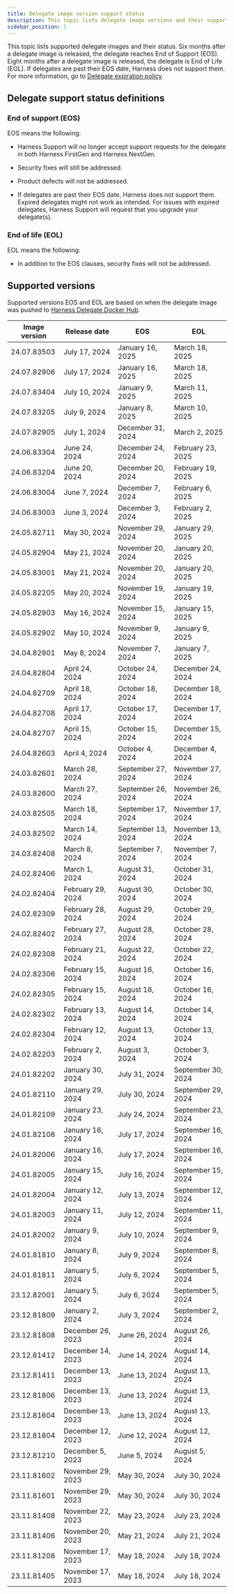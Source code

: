 ```yaml
---
title: Delegate image version support status
description: This topic lists delegate image versions and their support status.
sidebar_position: 1
---
```


This topic lists supported delegate images and their status. Six months after a delegate image is released, the delegate reaches End of Support (EOS). Eight months after a delegate image is released, the delegate is End of Life (EOL). If delegates are past their EOS date, Harness does not support them. For more information, go to [Delegate expiration policy](/docs/platform/delegates/install-delegates/delegate-upgrades-and-expiration#delegate-expiration-policy).

## Delegate support status definitions

### End of support (EOS)

EOS means the following:

- Harness Support will no longer accept support requests for the delegate in both Harness FirstGen and Harness NextGen.

- Security fixes will still be addressed.

- Product defects will not be addressed.

- If delegates are past their EOS date, Harness does not support them. Expired delegates might not work as intended. For issues with expired delegates, Harness Support will request that you upgrade your delegate(s).

### End of life (EOL)

EOL means the following:

- In addition to the EOS clauses, security fixes will not be addressed.

## Supported versions

Supported versions EOS and EOL are based on when the delegate image was pushed to [Harness Delegate Docker Hub](https://hub.docker.com/r/harness/delegate/tags).

| Image version |Release date | EOS | EOL |
| --- | --- | --- | --- |
| 24.07.83503 | July 17, 2024| January 16, 2025 | March 18, 2025 |
| 24.07.82906 | July 17, 2024| January 16, 2025 | March 18, 2025 |
| 24.07.83404 | July 10, 2024| January 9, 2025 | March 11, 2025 |
| 24.07.83205 | July 9, 2024| January 8, 2025 | March 10, 2025 |
| 24.07.82905 | July 1, 2024| December 31, 2024 | March 2, 2025 |
| 24.06.83304 | June 24, 2024| December 24, 2024 | February 23, 2025 |
| 24.06.83204 | June 20, 2024| December 20, 2024 | February 19, 2025 |
| 24.06.83004 | June 7, 2024| December 7, 2024 | February 6, 2025 |
| 24.06.83003 | June 3, 2024| December 3, 2024 | February 2, 2025 |
| 24.05.82711 | May 30, 2024| November 29, 2024 | January 29, 2025 |
| 24.05.82904 | May 21, 2024| November 20, 2024 | January 20, 2025 |
| 24.05.83001 | May 21, 2024| November 20, 2024 | January 20, 2025 |
| 24.05.82205 | May 20, 2024| November 19, 2024 | January 19, 2025 |
| 24.05.82903 | May 16, 2024| November 15, 2024 | January 15, 2025 |
| 24.05.82902 | May 10, 2024| November 9, 2024 | January 9, 2025 |
| 24.04.82901 | May 8, 2024| November 7, 2024 | January 7, 2025 |
| 24.04.82804 | April 24, 2024| October 24, 2024 | December 24, 2024 |
| 24.04.82709 | April 18, 2024| October 18, 2024 | December 18, 2024 |
| 24.04.82708 | April 17, 2024| October 17, 2024 | December 17, 2024 |
| 24.04.82707 | April 15, 2024| October 15, 2024 | December 15, 2024 |
| 24.04.82603 | April 4, 2024| October 4, 2024 | December 4, 2024 |
| 24.03.82601 | March 28, 2024| September 27, 2024 | November 27, 2024 |
| 24.03.82600 | March 27, 2024| September 26, 2024 | November 26, 2024 |
| 24.03.82505 | March 18, 2024| September 17, 2024 | November 17, 2024 |
| 24.03.82502 | March 14, 2024| September 13, 2024 | November 13, 2024 |
| 24.03.82408 | March 8, 2024| September 7, 2024 | November 7, 2024 |
| 24.02.82406 | March 1, 2024| August 31, 2024 | October 31, 2024 |
| 24.02.82404 | February 29, 2024| August 30, 2024 | October 30, 2024 |
| 24.02.82309 | February 28, 2024| August 29, 2024 | October 29, 2024 |
| 24.02.82402 | February 27, 2024| August 28, 2024 | October 28, 2024 |
| 24.02.82308 | February 21, 2024| August 22, 2024 | October 22, 2024 |
| 24.02.82306 | February 15, 2024| August 16, 2024 | October 16, 2024 |
| 24.02.82305 | February 15, 2024| August 16, 2024 | October 16, 2024 |
| 24.02.82302 | February 13, 2024| August 14, 2024 | October 14, 2024 |
| 24.02.82304 | February 12, 2024| August 13, 2024 | October 13, 2024 |
| 24.02.82203 | February 2, 2024| August 3, 2024 | October 3, 2024 |
| 24.01.82202 | January 30, 2024| July 31, 2024 | September 30, 2024 |
| 24.01.82110 | January 29, 2024| July 30, 2024 | September 29, 2024 |
| 24.01.82109 | January 23, 2024| July 24, 2024 | September 23, 2024 |
| 24.01.82108 | January 16, 2024| July 17, 2024 | September 16, 2024 |
| 24.01.82006 | January 16, 2024| July 17, 2024 | September 16, 2024 |
| 24.01.82005 | January 15, 2024| July 16, 2024 | September 15, 2024 |
| 24.01.82004 | January 12, 2024| July 13, 2024 | September 12, 2024 |
| 24.01.82003 | January 11, 2024| July 12, 2024 | September 11, 2024 |
| 24.01.82002 | January 9, 2024| July 10, 2024 | September 9, 2024 |
| 24.01.81810 | January 8, 2024| July 9, 2024 | September 8, 2024 |
| 24.01.81811 | January 5, 2024| July 6, 2024 | September 5, 2024 |
| 23.12.82001 | January 5, 2024| July 6, 2024 | September 5, 2024 |
| 23.12.81809 | January 2, 2024| July 3, 2024 | September 2, 2024 |
| 23.12.81808 | December 26, 2023| June 26, 2024 | August 26, 2024 |
| 23.12.81412 | December 14, 2023| June 14, 2024 | August 14, 2024 |
| 23.12.81411 | December 13, 2023| June 13, 2024 | August 13, 2024 |
| 23.12.81806 | December 13, 2023| June 13, 2024 | August 13, 2024 |
| 23.12.81604 | December 13, 2023| June 13, 2024 | August 13, 2024 |
| 23.12.81804 | December 12, 2023| June 12, 2024 | August 12, 2024 |
| 23.12.81210 | December 5, 2023| June 5, 2024 | August 5, 2024 |
| 23.11.81602 | November 29, 2023| May 30, 2024 | July 30, 2024 |
| 23.11.81601 | November 29, 2023| May 30, 2024 | July 30, 2024 |
| 23.11.81408 | November 22, 2023| May 23, 2024 | July 23, 2024 |
| 23.11.81406 | November 20, 2023| May 21, 2024 | July 21, 2024 |
| 23.11.81208 | November 17, 2023| May 18, 2024 | July 18, 2024 |
| 23.11.81405 | November 17, 2023| May 18, 2024 | July 18, 2024 |
